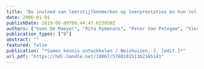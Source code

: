 ```yaml
---
title: "De invloed van leerstijlkenmerken op leerprestaties en hun rol binnen schooleffectiviteitsonderzoek"
date: 2006-01-01
publishDate: 2019-06-09T06:44:47.623958Z
authors: ["Sven De Maeyer", "Rita Rymenans", "Peter Van Petegem", "Vincent Donche"]
publication_types: ["0"]
abstract: ""
featured: false
publication: "*Samen kennis ontwikkelen / Beishuizen, J. [edit.]*"
url_pdf: "https://hdl.handle.net/10067/578010151162165141"
---
```


